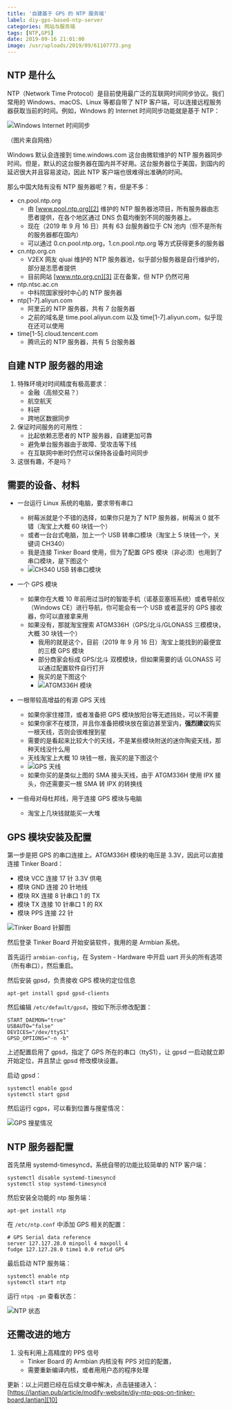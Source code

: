 ```yaml
---
title: '自建基于 GPS 的 NTP 服务端'
label: diy-gps-based-ntp-server
categories: 网站与服务端
tags: [NTP,GPS]
date: 2019-09-16 21:01:00
image: /usr/uploads/2019/09/61107773.png
---
```

NTP 是什么
---------

NTP（Network Time Protocol）是目前使用最广泛的互联网时间同步协议。我们常用的 Windows、macOS、Linux 等都自带了 NTP 客户端，可以连接远程服务器获取当前的时间。例如，Windows 的 Internet 时间同步功能就是基于 NTP：

![Windows Internet 时间同步][1]

（图片来自网络）

Windows 默认会连接到 time.windows.com 这台由微软维护的 NTP 服务器同步时间。但是，默认的这台服务器在国内并不好用。这台服务器位于美国，到国内的延迟很大并且容易波动，因此 NTP 客户端也很难得出准确的时间。

那么中国大陆有没有 NTP 服务器呢？有，但是不多：

- cn.pool.ntp.org
  - 由 [www.pool.ntp.org][2] 维护的 NTP 服务器池项目，所有服务器由志愿者提供，在各个地区通过 DNS 负载均衡到不同的服务器上。
  - 现在（2019 年 9 月 16 日）共有 63 台服务器位于 CN 池内（但不是所有的服务器都在国内）
  - 可以通过 0.cn.pool.ntp.org，1.cn.pool.ntp.org 等方式获得更多的服务器
- cn.ntp.org.cn
  - V2EX 网友 qiuai 维护的 NTP 服务器池，似乎部分服务器是自行维护的，部分是志愿者提供
  - 目前网站 [www.ntp.org.cn][3] 正在备案，但 NTP 仍然可用
- ntp.ntsc.ac.cn
  - 中科院国家授时中心的 NTP 服务器
- ntp[1-7].aliyun.com
  - 阿里云的 NTP 服务器，共有 7 台服务器
  - 之前的域名是 time.pool.aliyun.com 以及 time[1-7].aliyun.com，似乎现在还可以使用
- time[1-5].cloud.tencent.com
  - 腾讯云的 NTP 服务器，共有 5 台服务器

自建 NTP 服务器的用途
------------------

1. 特殊环境对时间精度有极高要求：
   - 金融（高频交易？）
   - 航空航天
   - 科研
   - 跨地区数据同步
2. 保证时间服务的可用性：
   - 比起依赖志愿者的 NTP 服务器，自建更加可靠
   - 避免单台服务器由于故障、受攻击等下线
   - 在互联网中断时仍然可以保持各设备时间同步
3. 这很有趣，不是吗？

需要的设备、材料
--------------

- 一台运行 Linux 系统的电脑，要求带有串口
  - 树莓派就是个不错的选择，如果你只是为了 NTP 服务器，树莓派 0 就不错（淘宝上大概 60 块钱一个）
  - 或者一台台式电脑，加上一个 USB 转串口模块（淘宝上 5 块钱一个，关键词 CH340）
  - 我是连接 Tinker Board 使用，但为了配置 GPS 模块（非必须）也用到了串口模块，是下图这个
  - ![CH340 USB 转串口模块][4]

- 一个 GPS 模块
  - 如果你在大概 10 年前用过当时的智能手机（诺基亚塞班系统）或者导航仪（Windows CE）进行导航，你可能会有一个 USB 或者蓝牙的 GPS 接收器，你可以直接拿来用
  - 如果没有，那就淘宝搜索 ATGM336H（GPS/北斗/GLONASS 三模模块，大概 30 块钱一个）
    - 我用的就是这个，目前（2019 年 9 月 16 日）淘宝上能找到的最便宜的三模 GPS 模块
    - 部分商家会标成 GPS/北斗 双模模块，但如果需要的话 GLONASS 可以通过配置软件自行打开
    - 我买的是下图这个
    - ![ATGM336H 模块][5]

- 一根带较高增益的有源 GPS 天线
  - 如果你家住楼顶，或者准备把 GPS 模块放阳台等无遮挡处，可以不需要
  - 如果你家不在楼顶，并且你准备把模块放在窗边甚至室内，**强烈建议**购买一根天线，否则会很难搜到星
  - 需要的是看起来比较大个的天线，不是某些模块附送的迷你陶瓷天线，那种天线没什么用
  - 天线淘宝上大概 10 块钱一根，我买的是下图这个
  - ![GPS 天线][6]
  - 如果你买的是类似上图的 SMA 接头天线，由于 ATGM336H 使用 IPX 接头，你还需要买一根 SMA 转 IPX 的转换线

- 一些母对母杜邦线，用于连接 GPS 模块与电脑
  - 淘宝上几块钱就能买一大堆

GPS 模块安装及配置
----------------

第一步是把 GPS 的串口连接上。ATGM336H 模块的电压是 3.3V，因此可以直接连接 Tinker Board：

- 模块 VCC 连接 17 针 3.3V 供电
- 模块 GND 连接 20 针地线
- 模块 RX 连接 8 针串口 1 的 TX
- 模块 TX 连接 10 针串口 1 的 RX
- 模块 PPS 连接 22 针

![Tinker Board 针脚图][7]

然后登录 Tinker Board 开始安装软件，我用的是 Armbian 系统。

首先运行 `armbian-config`，在 System - Hardware 中开启 uart 开头的所有选项（所有串口），然后重启。

然后安装 gpsd，负责接收 GPS 模块的定位信息

    apt-get install gpsd gpsd-clients

然后编辑 `/etc/default/gpsd`，按如下所示修改配置：

    START_DAEMON="true"
    USBAUTO="false"
    DEVICES="/dev/ttyS1"
    GPSD_OPTIONS="-n -b"

上述配置启用了 gpsd，指定了 GPS 所在的串口（ttyS1），让 gpsd 一启动就立即开始定位，并且禁止 gpsd 修改模块设置。

启动 gpsd：

    systemctl enable gpsd
    systemctl start gpsd

然后运行 cgps，可以看到位置与搜星情况：

![GPS 搜星情况][8]

NTP 服务器配置
-------------

首先禁用 systemd-timesyncd，系统自带的功能比较简单的 NTP 客户端：

    systemctl disable systemd-timesyncd
    systemctl stop systemd-timesyncd

然后安装全功能的 ntp 服务端：

    apt-get install ntp

在 `/etc/ntp.conf` 中添加 GPS 相关的配置：

    # GPS Serial data reference
    server 127.127.28.0 minpoll 4 maxpoll 4
    fudge 127.127.28.0 time1 0.0 refid GPS

最后启动 NTP 服务端：

    systemctl enable ntp
    systemctl start ntp

运行 `ntpq -pn` 查看状态：

![NTP 状态][9]

还需改进的地方
------------

1. 没有利用上高精度的 PPS 信号
   - Tinker Board 的 Armbian 内核没有 PPS 对应的配置，
   - 需要重新编译内核，或者用用户态的程序处理

更新：以上问题已经在后续文章中解决，点击链接进入：[https://lantian.pub/article/modify-website/diy-ntp-pps-on-tinker-board.lantian][10]


  [1]: /usr/uploads/2019/09/51126337.jpg
  [2]: http://www.pool.ntp.org
  [3]: http://www.ntp.org.cn
  [4]: /usr/uploads/2019/09/4242908871.jpg
  [5]: /usr/uploads/2019/09/2614025970.jpg
  [6]: /usr/uploads/2019/09/354608019.jpg
  [7]: /usr/uploads/2019/09/2308734009.png
  [8]: /usr/uploads/2019/09/32557744.png
  [9]: /usr/uploads/2019/09/61107773.png
  [10]: /article/modify-website/diy-ntp-pps-on-tinker-board.lantian